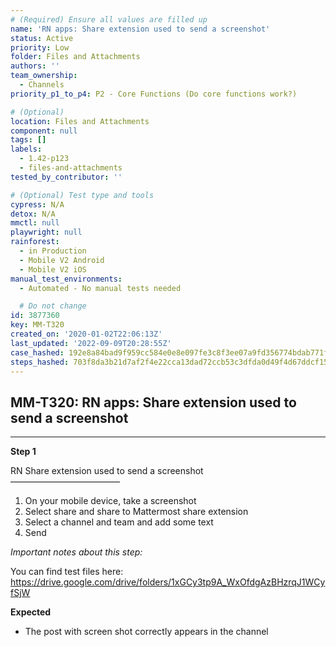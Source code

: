 ```yaml
---
# (Required) Ensure all values are filled up
name: 'RN apps: Share extension used to send a screenshot'
status: Active
priority: Low
folder: Files and Attachments
authors: ''
team_ownership:
  - Channels
priority_p1_to_p4: P2 - Core Functions (Do core functions work?)

# (Optional)
location: Files and Attachments
component: null
tags: []
labels:
  - 1.42-p123
  - files-and-attachments
tested_by_contributor: ''

# (Optional) Test type and tools
cypress: N/A
detox: N/A
mmctl: null
playwright: null
rainforest:
  - in Production
  - Mobile V2 Android
  - Mobile V2 iOS
manual_test_environments:
  - Automated - No manual tests needed

  # Do not change
id: 3877360
key: MM-T320
created_on: '2020-01-02T22:06:13Z'
last_updated: '2022-09-09T20:28:55Z'
case_hashed: 192e8a84bad9f959cc584e0e8e097fe3c8f3ee07a9fd356774bdab771f9e2ed4cf6bdfa3712dacdd0e0cb7d06688ed86
steps_hashed: 703f8da3b21d7af2f4e22cca13dad72ccb53c3dfda0d49f4d67ddcf159c1d465efb59758afbc779ffa1d31b315a9fccc
---
```


<!-- (Auto-generated) Based on frontmatter's "key" and "name" -->

## MM-T320: RN apps: Share extension used to send a screenshot

---

**Step 1**

RN Share extension used to send a screenshot\
–––––––––––––––––––––––––

1. On your mobile device, take a screenshot
2. Select share and share to Mattermost share extension
3. Select a channel and team and add some text
4. Send

_Important notes about this step:_

You can find test files here: <https://drive.google.com/drive/folders/1xGCy3tp9A_WxOfdgAzBHzrqJ1WCyfSjW>

**Expected**

- The post with screen shot correctly appears in the channel
